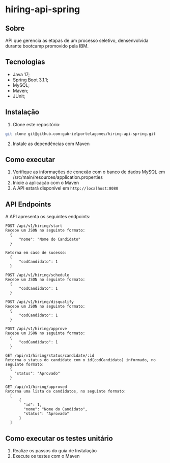 # hiring-api-spring

## Sobre
API que gerencia as etapas de um processo seletivo, densenvolvida durante bootcamp promovido pela IBM.

## Tecnologias

- Java 17;
- Spring Boot 3.1.1;
- MySQL;
- Maven;
- JUnit;


## Instalação

1. Clone este repositório:

```bash
git clone git@github.com:gabrielportelagomes/hiring-api-spring.git
```

2. Instale as dependências com Maven

## Como executar

1. Verifique as informações de conexão com o banco de dados MySQL em /src/main/resources/application.properties
2. Inicie a aplicação com o Maven
3. A API estará disponível em `http://localhost:8080`


## API Endpoints
A API apresenta os seguintes endpoints:

```
POST /api/v1/hiring/start
Recebe um JSON no seguinte formato:
  {
	  "nome": "Nome do Candidato"
  }

Retorna em caso de sucesso:
  {
	  "codCandidato": 1
  }
```

```
POST /api/v1/hiring/schedule
Recebe um JSON no seguinte formato:
  {
	  "codCandidato": 1
  }
```

```
POST /api/v1/hiring/disqualify
Recebe um JSON no seguinte formato:
  {
	  "codCandidato": 1
  }
```

```
POST /api/v1/hiring/approve
Recebe um JSON no seguinte formato:
  {
	  "codCandidato": 1
  }
```

```
GET /api/v1/hiring/status/candidate/:id
Retorna o status do candidato com o id(codCandidato) informado, no seguinte formato:
  {
    "status": "Aprovado"
  }
```

```
GET /api/v1/hiring/approved
Retorna uma lista de candidatos, no seguinte formato:
  [
	  {
		"id": 1,
		"nome": "Nome do Candidato",
		"status": "Aprovado"
	  }
  ]
```

## Como executar os testes unitário

1. Realize os passos do guia de Instalação
2. Execute os testes com o Maven

